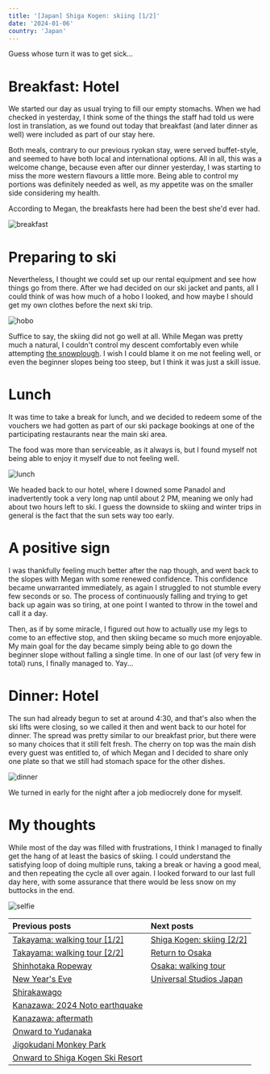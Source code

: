 ```yaml
---
title: '[Japan] Shiga Kogen: skiing [1/2]'
date: '2024-01-06'
country: 'Japan'
---
```


Guess whose turn it was to get sick...

# Breakfast: Hotel

We started our day as usual trying to fill our empty stomachs. When we had checked in yesterday, I think some of the things the staff had told us were lost in translation, as we found out today that breakfast (and later dinner as well) were included as part of our stay here.

Both meals, contrary to our previous ryokan stay, were served buffet-style, and seemed to have both local and international options. All in all, this was a welcome change, because even after our dinner yesterday, I was starting to miss the more western flavours a little more. Being able to control my portions was definitely needed as well, as my appetite was on the smaller side considering my health.

According to Megan, the breakfasts here had been the best she'd ever had.

![breakfast](/images/posts/travel/japan-2023/shiga-kogen-skiing-1/breakfast.jpg)

# Preparing to ski

Nevertheless, I thought we could set up our rental equipment and see how things go from there. After we had decided on our ski jacket and pants, all I could think of was how much of a hobo I looked, and how maybe I should get my own clothes before the next ski trip.

![hobo](/images/posts/travel/japan-2023/shiga-kogen-skiing-1/hobo.jpg)

Suffice to say, the skiing did not go well at all. While Megan was pretty much a natural, I couldn't control my descent comfortably even while attempting [the snowplough](https://www.youtube.com/watch?v=tXUbCPuc4nw). I wish I could blame it on me not feeling well, or even the beginner slopes being too steep, but I think it was just a skill issue.

# Lunch

It was time to take a break for lunch, and we decided to redeem some of the vouchers we had gotten as part of our ski package bookings at one of the participating restaurants near the main ski area.

The food was more than serviceable, as it always is, but I found myself not being able to enjoy it myself due to not feeling well.

![lunch](/images/posts/travel/japan-2023/shiga-kogen-skiing-1/lunch.jpg)

We headed back to our hotel, where I downed some Panadol and inadvertently took a very long nap until about 2 PM, meaning we only had about two hours left to ski. I guess the downside to skiing and winter trips in general is the fact that the sun sets way too early.

# A positive sign

I was thankfully feeling much better after the nap though, and went back to the slopes with Megan with some renewed confidence. This confidence became unwarranted immediately, as again I struggled to not stumble every few seconds or so. The process of continuously falling and trying to get back up again was so tiring, at one point I wanted to throw in the towel and call it a day.

Then, as if by some miracle, I figured out how to actually use my legs to come to an effective stop, and then skiing became so much more enjoyable. My main goal for the day became simply being able to go down the beginner slope without falling a single time. In one of our last (of very few in total) runs, I finally managed to. Yay...

# Dinner: Hotel

The sun had already begun to set at around 4:30, and that's also when the ski lifts were closing, so we called it then and went back to our hotel for dinner. The spread was pretty similar to our breakfast prior, but there were so many choices that it still felt fresh. The cherry on top was the main dish every guest was entitled to, of which Megan and I decided to share only one plate so that we still had stomach space for the other dishes.

![dinner](/images/posts/travel/japan-2023/shiga-kogen-skiing-1/dinner.jpg)

We turned in early for the night after a job mediocrely done for myself.

# My thoughts

While most of the day was filled with frustrations, I think I managed to finally get the hang of at least the basics of skiing. I could understand the satisfying loop of doing multiple runs, taking a break or having a good meal, and then repeating the cycle all over again. I looked forward to our last full day here, with some assurance that there would be less snow on my buttocks in the end.

![selfie](/images/posts/travel/japan-2023/shiga-kogen-skiing-1/selfie.jpg)

| Previous posts | Next posts |
| :---           | :---       |
| [Takayama: walking tour [1/2]](./takayama-walking-tour-1) | [Shiga Kogen: skiing [2/2]](./shiga-kogen-skiing-2) |
| [Takayama: walking tour [2/2]](./takayama-walking-tour-2) | [Return to Osaka](./return-to-osaka) |
| [Shinhotaka Ropeway](./shinhotaka-ropeway) | [Osaka: walking tour](./osaka-walking-tour) |
| [New Year's Eve](./new-years-eve) | [Universal Studios Japan](./usj) |
| [Shirakawago](./shirakawago) | |
| [Kanazawa: 2024 Noto earthquake](./kanazawa-earthquake) | |
| [Kanazawa: aftermath](./kanazawa-aftermath) | |
| [Onward to Yudanaka](./onward-to-yudanaka.md) | |
| [Jigokudani Monkey Park](./jigokudani-monkey-park) | |
| [Onward to Shiga Kogen Ski Resort](./onward-to-shiga-kogen) | |
